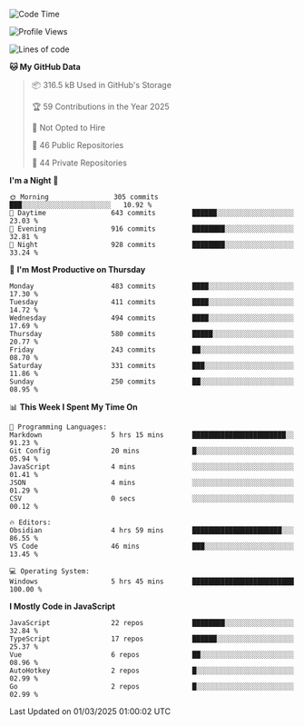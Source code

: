<!--START_SECTION:waka-->
![Code Time](http://img.shields.io/badge/Code%20Time-923%20hrs%2039%20mins-blue)

![Profile Views](http://img.shields.io/badge/Profile%20Views-0-blue)

![Lines of code](https://img.shields.io/badge/From%20Hello%20World%20I%27ve%20Written-1.1%20million%20lines%20of%20code-blue)

**🐱 My GitHub Data** 

> 📦 316.5 kB Used in GitHub's Storage 
 > 
> 🏆 59 Contributions in the Year 2025
 > 
> 🚫 Not Opted to Hire
 > 
> 📜 46 Public Repositories 
 > 
> 🔑 44 Private Repositories 
 > 
**I'm a Night 🦉** 

```text
🌞 Morning                305 commits         ███░░░░░░░░░░░░░░░░░░░░░░   10.92 % 
🌆 Daytime                643 commits         ██████░░░░░░░░░░░░░░░░░░░   23.03 % 
🌃 Evening                916 commits         ████████░░░░░░░░░░░░░░░░░   32.81 % 
🌙 Night                  928 commits         ████████░░░░░░░░░░░░░░░░░   33.24 % 
```
📅 **I'm Most Productive on Thursday** 

```text
Monday                   483 commits         ████░░░░░░░░░░░░░░░░░░░░░   17.30 % 
Tuesday                  411 commits         ████░░░░░░░░░░░░░░░░░░░░░   14.72 % 
Wednesday                494 commits         ████░░░░░░░░░░░░░░░░░░░░░   17.69 % 
Thursday                 580 commits         █████░░░░░░░░░░░░░░░░░░░░   20.77 % 
Friday                   243 commits         ██░░░░░░░░░░░░░░░░░░░░░░░   08.70 % 
Saturday                 331 commits         ███░░░░░░░░░░░░░░░░░░░░░░   11.86 % 
Sunday                   250 commits         ██░░░░░░░░░░░░░░░░░░░░░░░   08.95 % 
```


📊 **This Week I Spent My Time On** 

```text
💬 Programming Languages: 
Markdown                 5 hrs 15 mins       ███████████████████████░░   91.23 % 
Git Config               20 mins             █░░░░░░░░░░░░░░░░░░░░░░░░   05.94 % 
JavaScript               4 mins              ░░░░░░░░░░░░░░░░░░░░░░░░░   01.41 % 
JSON                     4 mins              ░░░░░░░░░░░░░░░░░░░░░░░░░   01.29 % 
CSV                      0 secs              ░░░░░░░░░░░░░░░░░░░░░░░░░   00.12 % 

🔥 Editors: 
Obsidian                 4 hrs 59 mins       ██████████████████████░░░   86.55 % 
VS Code                  46 mins             ███░░░░░░░░░░░░░░░░░░░░░░   13.45 % 

💻 Operating System: 
Windows                  5 hrs 45 mins       █████████████████████████   100.00 % 
```

**I Mostly Code in JavaScript** 

```text
JavaScript               22 repos            ████████░░░░░░░░░░░░░░░░░   32.84 % 
TypeScript               17 repos            ██████░░░░░░░░░░░░░░░░░░░   25.37 % 
Vue                      6 repos             ██░░░░░░░░░░░░░░░░░░░░░░░   08.96 % 
AutoHotkey               2 repos             █░░░░░░░░░░░░░░░░░░░░░░░░   02.99 % 
Go                       2 repos             █░░░░░░░░░░░░░░░░░░░░░░░░   02.99 % 
```




 Last Updated on 01/03/2025 01:00:02 UTC
<!--END_SECTION:waka-->
